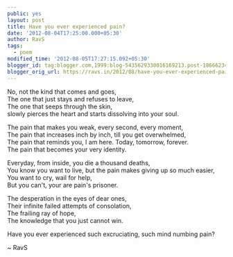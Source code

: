 ```yaml
---
public: yes
layout: post
title: Have you ever experienced pain?
date: '2012-08-04T17:25:00.000+05:30'
author: RavS
tags:
  - poem 
modified_time: '2012-08-05T17:27:15.092+05:30'
blogger_id: tag:blogger.com,1999:blog-5435629330016169213.post-186662342145018475
blogger_orig_url: https://ravs.in/2012/08/have-you-ever-experienced-pain
---
```


No, not the kind that comes and goes,  
The one that just stays and refuses to leave,  
The one that seeps through the skin,  
slowly pierces the heart and starts dissolving into your soul.

The pain that makes you weak, every second, every moment,  
The pain that increases inch by inch, till you get overwhelmed,  
The pain that reminds you, I am here. Today, tomorrow, forever.  
The pain that becomes your very identity.

Everyday, from inside, you die a thousand deaths,  
You know you want to live, but the pain makes giving up so much easier,  
You want to cry, wail for help,  
But you can't, your are pain's prisoner.

The desperation in the eyes of dear ones,  
Their infinite failed attempts of consolation,  
The frailing ray of hope,  
The knowledge that you just cannot win.

Have you ever experienced such excruciating, such mind numbing pain?

~ RavS
